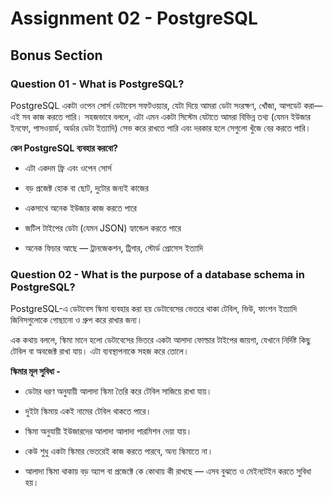 # Assignment 02 - PostgreSQL

## Bonus Section
### Question 01 - What is PostgreSQL?

PostgreSQL একটা ওপেন সোর্স ডেটাবেস সফটওয়্যার, যেটা দিয়ে আমরা ডেটা সংরক্ষণ, খোঁজা, আপডেট করা—এই সব কাজ করতে পারি। সহজভাবে বললে, এটা এমন একটা সিস্টেম যেটাতে আমরা বিভিন্ন তথ্য (যেমন ইউজার ইনফো, পাসওয়ার্ড, অর্ডার ডেটা ইত্যাদি) সেভ করে রাখতে পারি এবং দরকার হলে সেগুলো খুঁজে বের করতে পারি।

**কেন PostgreSQL ব্যবহার করবো?**

- এটা একদম ফ্রি এবং ওপেন সোর্স

- বড় প্রজেক্ট হোক বা ছোট, দুটোর জন্যই কাজের

- একসাথে অনেক ইউজার কাজ করতে পারে

- জটিল টাইপের ডেটা (যেমন JSON) হ্যান্ডেল করতে পারে

- অনেক ফিচার আছে — ট্রানজেকশন, ট্রিগার, স্টোর্ড প্রোসেস ইত্যাদি

### Question 02 - What is the purpose of a database schema in PostgreSQL?

PostgreSQL-এ ডেটাবেস স্কিমা ব্যবহার করা হয় ডেটাবেসের ভেতরে থাকা টেবিল, ভিউ, ফাংশন ইত্যাদি জিনিসগুলোকে গোছানো ও গ্রুপ করে রাখার জন্য।

এক কথায় বললে, স্কিমা মানে হলো ডেটাবেসের ভিতরে একটা আলাদা ফোল্ডার টাইপের জায়গা, যেখানে নির্দিষ্ট কিছু টেবিল বা অবজেক্ট রাখা যায়। এটা ব্যবস্থাপনাকে সহজ করে তোলে।

**স্কিমার মূল সুবিধা -**

- ডেটার ধরণ অনুযায়ী আলাদা স্কিমা তৈরি করে টেবিল সাজিয়ে রাখা যায়।

- দুইটা স্কিমায় একই নামের টেবিল থাকতে পারে।

- স্কিমা অনুযায়ী ইউজারদের আলাদা আলাদা পারমিশন দেয়া যায়।

- কেউ শুধু একটা স্কিমার ভেতরেই কাজ করতে পারবে, অন্য স্কিমাতে না।

- আলাদা স্কিমা থাকায় বড় অ্যাপ বা প্রজেক্টে কে কোথায় কী রাখছে — এসব বুঝতে ও মেইনটেইন করতে সুবিধা হয়।